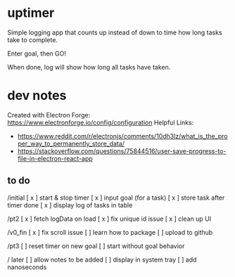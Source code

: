 # uptimer
Simple logging app that counts up instead of down to time how long tasks take to complete.

Enter goal, then GO!

When done, log will show how long all tasks have taken.



# dev notes
Created with Electron Forge: https://www.electronforge.io/config/configuration
Helpful Links:
- https://www.reddit.com/r/electronjs/comments/10dh3lz/what_is_the_proper_way_to_permanently_store_data/
- https://stackoverflow.com/questions/75844516/user-save-progress-to-file-in-electron-react-app

## to do

/initial
[ x ] start & stop timer
[ x ] input goal (for a task)
[ x ] store task after timer done
[ x ] display log of tasks in table

/pt2
[ x ] fetch logData on load
[ x ] fix unique id issue
[ x ] clean up UI

/v0_fin
[ x ] fix scroll issue
[ ] learn how to package
[ ] upload to github

/pt3
[ ] reset timer on new goal
[ ] start without goal behavior

/ later
[ ] allow notes to be added
[ ] display in system tray
[ ] add nanoseconds